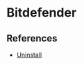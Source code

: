 # Bitdefender

## References

- [Uninstall](https://www.bitdefender.com/consumer/support/answer/1784/)
